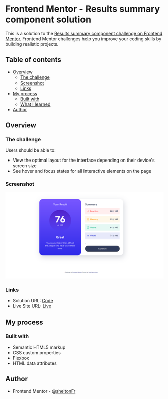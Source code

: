 # Frontend Mentor - Results summary component solution

This is a solution to the [Results summary component challenge on Frontend Mentor](https://www.frontendmentor.io/challenges/results-summary-component-CE_K6s0maV). Frontend Mentor challenges help you improve your coding skills by building realistic projects. 

## Table of contents

- [Overview](#overview)
  - [The challenge](#the-challenge)
  - [Screenshot](#screenshot)
  - [Links](#links)
- [My process](#my-process)
  - [Built with](#built-with)
  - [What I learned](#what-i-learned)
- [Author](#author)

## Overview

### The challenge

Users should be able to:

- View the optimal layout for the interface depending on their device's screen size
- See hover and focus states for all interactive elements on the page

### Screenshot

![](./.github/screenshot.png)

### Links

- Solution URL: [Code](https://github.com/SheltonFr/frontend-mentor-challenges/tree/main/results-summary-component)
- Live Site URL: [Live](https://sheltonfr.github.io/frontend-mentor-challenges/results-summary-component/)

## My process

### Built with

- Semantic HTML5 markup
- CSS custom properties
- Flexbox
- HTML data attributes

## Author

- Frontend Mentor - [@sheltonFr](https://www.frontendmentor.io/profile/SheltonFr)


